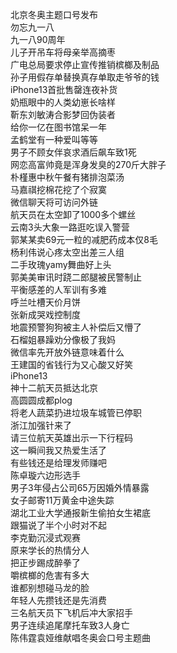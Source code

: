 北京冬奥主题口号发布  
勿忘九一八  
九一八90周年  
儿子开吊车将母亲举高摘枣  
广电总局要求停止宣传推销槟榔及制品  
孙子用假存单替换真存单取走爷爷的钱  
iPhone13首批售罄连夜补货  
奶瓶眼中的人类幼崽长啥样  
靳东刘敏涛合影梦回伪装者  
给你一亿在图书馆呆一年  
孟鹤堂有一种爱叫等等  
男子不顾女伴哀求酒后飙车致1死  
网恋高富帅竟是浑身发臭的270斤大胖子  
朴槿惠中秋午餐有猪排泡菜汤  
马嘉祺挖棉花挖了个寂寞  
微信聊天将可访问外链  
航天员在太空卸了1000多个螺丝  
云南3头大象一路逛吃误入警营  
郭某某卖69元一粒的减肥药成本仅8毛  
杨利伟说心疼太空出差三人组  
二手玫瑰yamy舞曲好上头  
郭美美审讯时跷二郎腿被民警制止  
平衡感差的人军训有多难  
呼兰吐槽天价月饼  
张新成哭戏控制度  
地震预警狗狗被主人补偿后又懵了  
石榴姐暴躁劝分像极了我妈  
微信率先开放外链意味着什么  
王建国的省钱行为又心酸又好笑  
iPhone13  
神十二航天员抵达北京  
高圆圆成都plog  
将老人蔬菜扔进垃圾车城管已停职  
浙江加强针来了  
请三位航天英雄出示一下行程码  
这一瞬间我又热爱生活了  
有些钱还是给理发师赚吧  
陈卓璇六边形选手  
男子3年侵占公司65万因婚外情暴露  
女子邮寄11万黄金中途失踪  
湖北工业大学通报新生偷拍女生裙底  
跟猫说了半个小时对不起  
李克勤沉浸式观赛  
原来学长的热情分人  
把正步踢成醉拳了  
嚼槟榔的危害有多大  
谁都别想碰马龙的脸  
年轻人先攒钱还是先消费  
三名航天员下飞机后冲大家招手  
男子连续追尾摩托车致3人身亡  
陈伟霆袁娅维献唱冬奥会口号主题曲  
